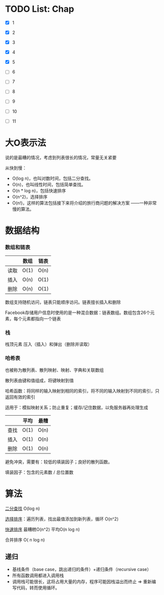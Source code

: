 # TODO List: Chap

- [x] 1
- [x] 2
- [x] 3
- [x] 4
- [x] 5
- [ ] 6
- [ ] 7
- [ ] 8
- [ ] 9
- [ ] 10
- [ ] 11



# 大O表示法

说的是最糟的情况，考虑到列表很长的情况，常量无关紧要

从快到慢：

- O(log n)，也叫对数时间，包括二分查找。
- O(n)，也叫线性时间，包括简单查找。
- O(n * log n)，包括快速排序
- O(n^2)，选择排序
- O(n!)，这样的算法包括接下来将介绍的旅行商问题的解决方案
  ——一种非常慢的算法。



# 数据结构

### 数组和链表

|      | 数组 | 链表 |
| :--: | :--: | :--: |
| 读取 | O(1) | O(n) |
| 插入 | O(n) | O(1) |
| 删除 | O(n) | O(1) |

数组支持随机访问，链表只能顺序访问。链表擅长插入和删除

Facebook存储用户信息时使用的是一种混合数据：链表数组。数组包含26个元素，每个元素都指向一个链表

### 栈

栈顶元素 压入（插入）和弹出（删除并读取）

### 哈希表

也被称为散列表、散列映射、映射、字典和关联数组

散列表由键和值组成，将键映射到值

哈希函数：将同样的输入映射到相同的索引，将不同的输入映射到不同的索引，只返回有效的索引

适用于：模拟映射关系；防止重复；缓存/记住数据，以免服务器再处理生成

|      | 平均 | 最糟 |
| :--: | :--: | :--: |
| 查找 | O(1) | O(n) |
| 插入 | O(1) | O(n) |
| 删除 | O(1) | O(n) |

避免冲突，需要有：较低的填装因子；良好的散列函数。

填装因子：包含的元素数 / 总位置数



# 算法

[二分查找](./basic/binary_search.py)   O(log n)

[选择排序](./basic/selection_sort.py)：遍历列表，找出最值添加到新列表，循环  O(n^2)

[快速排序](./basic/quick_sort.py)  最糟糕O(n^2) 平均O(n log n)

合并排序 O( n log n)



## 递归

- 基线条件（base case，跳出递归的条件）+递归条件（recursive case）
- 所有函数调用都进入调用栈
- 调用栈可能很长，这将占用大量的内存，程序可能因栈溢出而终止 => 重新编写代码，转而使用循环。